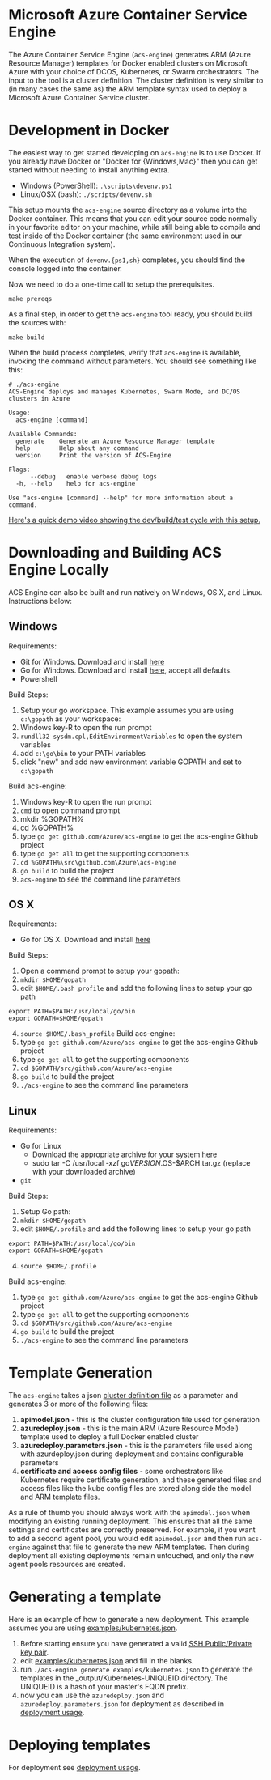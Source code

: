 # Microsoft Azure Container Service Engine

The Azure Container Service Engine (`acs-engine`) generates ARM (Azure Resource Manager) templates for Docker enabled clusters on Microsoft Azure with your choice of DCOS, Kubernetes, or Swarm orchestrators. The input to the tool is a cluster definition. The cluster definition is very similar to (in many cases the same as) the ARM template syntax used to deploy a Microsoft Azure Container Service cluster.

# Development in Docker

The easiest way to get started developing on `acs-engine` is to use Docker. If you already have Docker or "Docker for {Windows,Mac}" then you can get started without needing to install anything extra.

* Windows (PowerShell): `.\scripts\devenv.ps1`
* Linux/OSX (bash): `./scripts/devenv.sh`

This setup mounts the `acs-engine` source directory as a volume into the Docker container.
This means that you can edit your source code normally in your favorite editor on your
machine, while still being able to compile and test inside of the Docker container (the
same environment used in our Continuous Integration system).

When the execution of `devenv.{ps1,sh}` completes, you should find the console logged into the container. 

Now we need to do a one-time call to setup the prerequisites.

```
make prereqs
```

As a final step, in order to get the `acs-engine` tool ready, you should build the sources with:

```
make build
```

When the build process completes, verify that `acs-engine` is available, invoking the command without parameters. 
You should see something like this:

```
# ./acs-engine 
ACS-Engine deploys and manages Kubernetes, Swarm Mode, and DC/OS clusters in Azure

Usage:
  acs-engine [command]

Available Commands:
  generate    Generate an Azure Resource Manager template
  help        Help about any command
  version     Print the version of ACS-Engine

Flags:
      --debug   enable verbose debug logs
  -h, --help    help for acs-engine

Use "acs-engine [command] --help" for more information about a command.
```

[Here's a quick demo video showing the dev/build/test cycle with this setup.](https://www.youtube.com/watch?v=lc6UZmqxQMs)

# Downloading and Building ACS Engine Locally 

ACS Engine can also be built and run natively on Windows, OS X, and Linux. Instructions below: 

## Windows

Requirements:
- Git for Windows. Download and install [here](https://git-scm.com/download/win)
- Go for Windows. Download and install [here](https://golang.org/dl/), accept all defaults.
- Powershell 

Build Steps: 
 
1. Setup your go workspace.  This example assumes you are using `c:\gopath` as your workspace:
  1. Windows key-R to open the run prompt
  2. `rundll32 sysdm.cpl,EditEnvironmentVariables` to open the system variables
  3. add `c:\go\bin` to your PATH variables
  4. click "new" and add new environment variable GOPATH and set to `c:\gopath`
  
Build acs-engine:
  1. Windows key-R to open the run prompt
  2. `cmd` to open command prompt
  3. mkdir %GOPATH%
  4. cd %GOPATH%
  5. type `go get github.com/Azure/acs-engine` to get the acs-engine Github project
  6. type `go get all` to get the supporting components
  7. `cd %GOPATH%\src\github.com\Azure\acs-engine`
  8. `go build` to build the project
3. `acs-engine` to see the command line parameters

## OS X

Requirements:
- Go for OS X. Download and install [here](https://golang.org/dl/)

Build Steps: 

  1. Open a command prompt to setup your gopath:
  2. `mkdir $HOME/gopath`
  3. edit `$HOME/.bash_profile` and add the following lines to setup your go path
  ```
  export PATH=$PATH:/usr/local/go/bin
  export GOPATH=$HOME/gopath
  ```
  4. `source $HOME/.bash_profile`
Build acs-engine:
  1. type `go get github.com/Azure/acs-engine` to get the acs-engine Github project
  2. type `go get all` to get the supporting components
  3. `cd $GOPATH/src/github.com/Azure/acs-engine`
  4. `go build` to build the project
  5. `./acs-engine` to see the command line parameters

## Linux

Requirements:
- Go for Linux
  - Download the appropriate archive for your system [here](https://golang.org/dl/)
  - sudo tar -C /usr/local -xzf go$VERSION.$OS-$ARCH.tar.gz (replace with your downloaded archive)
- `git`

Build Steps: 

  1. Setup Go path:
  2. `mkdir $HOME/gopath`
  3. edit `$HOME/.profile` and add the following lines to setup your go path
  ```
  export PATH=$PATH:/usr/local/go/bin
  export GOPATH=$HOME/gopath
  ```
  4. `source $HOME/.profile`
 
Build acs-engine:
  1. type `go get github.com/Azure/acs-engine` to get the acs-engine Github project
  2. type `go get all` to get the supporting components
  3. `cd $GOPATH/src/github.com/Azure/acs-engine`
  4. `go build` to build the project
  5. `./acs-engine` to see the command line parameters


# Template Generation

The `acs-engine` takes a json [cluster definition file](clusterdefinition.md) as a parameter and generates 3 or more of the following files:

1. **apimodel.json** - this is the cluster configuration file used for generation
2. **azuredeploy.json** - this is the main ARM (Azure Resource Model) template used to deploy a full Docker enabled cluster
3. **azuredeploy.parameters.json** - this is the parameters file used along with azurdeploy.json during deployment and contains configurable parameters
4. **certificate and access config files** - some orchestrators like Kubernetes require certificate generation, and these generated files and access files like the kube config files are stored along side the model and ARM template files.

As a rule of thumb you should always work with the `apimodel.json` when modifying an existing running deployment.  This ensures that all the same settings and certificates are correctly preserved.  For example, if you want to add a second agent pool, you would edit `apimodel.json` and then run `acs-engine` against that file to generate the new ARM templates. Then during deployment all existing deployments remain untouched, and only the new agent pools resources are created.

# Generating a template

Here is an example of how to generate a new deployment.  This example assumes you are using [examples/kubernetes.json](../examples/kubernetes.json).

1. Before starting ensure you have generated a valid [SSH Public/Private key pair](ssh.md#ssh-key-generation).
2. edit [examples/kubernetes.json](../examples/kubernetes.json) and fill in the blanks.
3. run `./acs-engine generate examples/kubernetes.json` to generate the templates in the _output/Kubernetes-UNIQUEID directory.  The UNIQUEID is a hash of your master's FQDN prefix.
4. now you can use the `azuredeploy.json` and `azuredeploy.parameters.json` for deployment as described in [deployment usage](../README.md#deployment-usage).

# Deploying templates

For deployment see [deployment usage](../README.md#deployment-usage).
